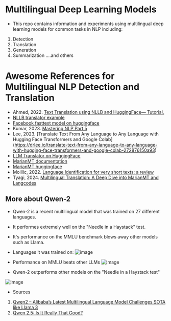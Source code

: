 # Multilingual Deep Learning Models
* This repo contains information and experiments using multilingual deep learning models for common tasks in NLP including:

1. Detection
2. Translation
3. Generation
4. Summarization
....and others


# Awesome References for Multilingual NLP Detection and Translation

* Ahmed, 2022. [Text Translation using NLLB and HuggingFace— Tutorial.](https://medium.com/@FaridSharaf/text-translation-using-nllb-and-huggingface-tutorial-7e789e0f7816)
* [NLLB translator example](https://colab.research.google.com/drive/1fsbzykS5ANEMVcn7gtp8Wl7gkmRzbwOW?usp=sharing#scrollTo=Eft9k_IQGs4p)
* [Facebook fasttext model on huggingface](https://huggingface.co/facebook/fasttext-language-identification)
* Kumar, 2023. [Mastering NLP Part 5](https://medium.com/aimonks/mastering-natural-language-processing-part-5-75ea7e4f2e7b)
* Lee, 2023. [Translate Text From Any Language to Any Language with Hugging Face Transformers and Google Colab] (https://drlee.io/translate-text-from-any-language-to-any-language-with-hugging-face-transformers-and-google-colab-272876150a93)
* [LLM Translator on HuggingFace](https://github.com/dsdanielpark/hf-transllm)
* [MarianMT documentation](https://huggingface.co/transformers/v3.5.1/model_doc/marian.html)
* [MarianMT huggingface](https://huggingface.co/docs/transformers/en/model_doc/marian)
* Moillic, 2022. [Language Identification for very short texts: a review](https://medium.com/besedo-engineering/language-identification-for-very-short-texts-a-review-c9f2756773ad)
* Tyagi, 2024. [Multilingual Translation: A Deep Dive into MarianMT and Langcodes](https://medium.com/@varun.tyagi83/multilingual-translation-a-deep-dive-into-marianmt-and-langcodes-57e794034af3)


## More about Qwen-2
* Qwen-2 is a recent multilingual model that was trained on 27 different languages.
* It performes extremely well on the "Needle in a Haystack" test.
* It's performance on the MMLU benchmark blows away other models such as Llama.

* Languages it was trained on:
![image](https://github.com/user-attachments/assets/265897c8-4a79-4e0d-b373-a54745a9b9fb)

* Performance on MMLU beats other LLMs
![image](https://github.com/user-attachments/assets/7daf173f-80b7-4b6d-af5b-f5699128b3da)

* Qwen-2 outperforms other models on the "Needle in a Haystack test"

![image](https://github.com/user-attachments/assets/d9236384-4343-43fb-b549-36b8227fab03)


* Sources
1. [Qwen2 – Alibaba’s Latest Multilingual Language Model Challenges SOTA like Llama 3](https://www.unite.ai/qwen2-alibabas-latest-multilingual-language-model-challenges-sota-like-llama-3/)
2. [Qwen 2.5: Is It Really That Good?](https://medium.com/@researchgraph/qwen-2-5-is-it-really-that-good-aad0b3bd1fa1)



